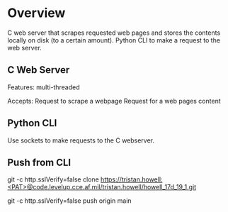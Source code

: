 # Overview
C web server that scrapes requested web pages and stores the contents locally on disk (to a certain amount). Python CLI to make a request to the web server.

## C Web Server
Features: multi-threaded

Accepts:
Request to scrape a webpage
Request for a web pages content

## Python CLI
Use sockets to make requests to the C webserver.

## Push from CLI
git -c http.sslVerify=false clone https://tristan.howell:<PAT>@code.levelup.cce.af.mil/tristan.howell/howell_17d_19_1.git

git -c http.sslVerify=false push origin main